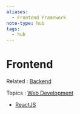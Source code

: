 ```yaml
---
aliases:
  - Frontend Framework
note-type: hub
tags:
  - hub
---
```


# Frontend

Related : [Backend](Backend.md)

Topics : [Web Development](../Web%20Development.md)

- [ReactJS](../ReactJS.md)
